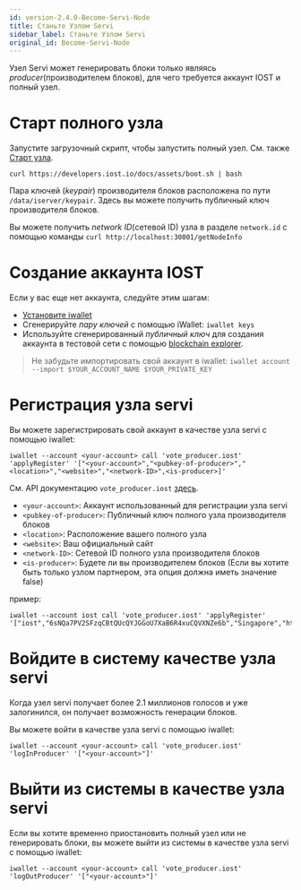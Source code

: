 ```yaml
---
id: version-2.4.0-Become-Servi-Node
title: Станьте Узлом Servi
sidebar_label: Станьте Узлом Servi
original_id: Become-Servi-Node
---
```


Узел Servi может генерировать блоки только являясь *producer*(производителем блоков), для чего требуется аккаунт IOST и полный узел.

# Старт полного узла
Запустите загрузочный скрипт, чтобы запустить полный узел. См. также [Старт узла](4-running-iost-node/Deployment.md).

```
curl https://developers.iost.io/docs/assets/boot.sh | bash
```

Пара ключей (*keypair*) производителя блоков расположена по пути `/data/iserver/keypair`. Здесь вы можете получить публичный ключ производителя блоков.

Вы можете получить *network ID*(сетевой ID) узла в разделе `network.id` с помощью команды `curl http://localhost:30001/getNodeInfo`

# Создание аккаунта IOST

Если у вас еще нет аккаунта, следуйте этим шагам:

- [Установите iwallet](4-running-iost-node/iWallet.md#install)
- Сгенерируйте *пару ключей* с помощью iWallet: `iwallet keys`
- Используйте сгенерированный *публичный ключ* для создания аккаунта в тестовой сети с помощью [blockchain explorer](https://explorer.iost.io/applyIOST).

> Не забудьте импортировать свой аккаунт в iwallet: `iwallet account --import $YOUR_ACCOUNT_NAME $YOUR_PRIVATE_KEY`

# Регистрация узла servi

Вы можете зарегистрировать свой аккаунт в качестве узла servi с помощью iwallet:
```
iwallet --account <your-account> call 'vote_producer.iost' 'applyRegister' '["<your-account>","<pubkey-of-producer>","<location>","<website>","<network-ID>",<is-producer>]'
```
См. API документацию `vote_producer.iost` [здесь](6-reference/SystemContract.md#vote-produceriost).

- `<your-account>`: Аккаунт использованный для регистрации узла servi
- `<pubkey-of-producer>`: Публичный ключ полного узла производителя блоков
- `<location>`: Расположение вашего полного узла
- `<website>`: Ваш официальный сайт
- `<network-ID>`: Сетевой ID полного узла производителя блоков
- `<is-producer>`: Будете ли вы производителем блоков (Если вы хотите быть только узлом партнером, эта опция должна иметь значение false)

пример:
```
iwallet --account iost call 'vote_producer.iost' 'applyRegister' '["iost","6sNQa7PV2SFzqCBtQUcQYJGGoU7XaB6R4xuCQVXNZe6b","Singapore","https://iost.io/","/ip4/3.85.187.72/tcp/30000/ipfs/12D3KooWA2QZHXCLsVL9rxrtKPRqBSkQj7mCdHEhRoW8eJtn24ht",true]'
```

# Войдите в систему качестве узла servi

Когда узел servi получает более 2.1 миллионов голосов и уже залогинился, он получает возможность генерации блоков.

Вы можете войти в качестве узла servi с помощью iwallet:

```
iwallet --account <your-account> call 'vote_producer.iost' 'logInProducer' '["<your-account>"]'
```

# Выйти из системы в качестве узла servi
Если вы хотите временно приостановить полный узел или не генерировать блоки, вы можете выйти из системы в качестве узла servi с помощью iwallet:

```
iwallet --account <your-account> call 'vote_producer.iost' 'logOutProducer' '["<your-account>"]'
```
